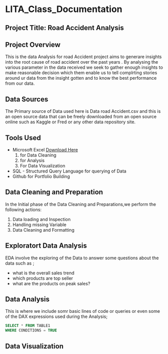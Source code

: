 # LITA_Class_Documentation

## Project Title: Road Accident Analysis 

## Project Overview 
This is the data Analysis for road Accident project aims to generare insights into the root cause of road accident over the past years . By analysing the various parameter in the data received we seek to gather enough insights to make reasonable decision which them enable us to tell complrting stories around ur data from the insight gotten and to know the best performance from our data.

## Data Sources
The Primary source of Data used here is Data road Accident.csv and this is an open source data that can be freely downloaded from an open source online such as Kaggle or Fred or any other data repository site.

## Tools Used
- Microsoft Excel [Download Here](https://wwww.microsoft.com)
    1. for Data Cleaning
    2. for Analysis
    3. For Data Visualization
- SQL - Structured Query Language for querying of Data 
- Github for Portfolio Building

## Data Cleaning and Preparation
In the Initial phase of the Data Cleaning and Preparations,we perform the following actions:
1. Data loading and Inspection
2. Handling missing Variable 
3. Data Cleaning and Formatting

## Exploratort Data Analysis 
EDA involve the exploring of the Data to answer some questions about the data such as ;
- what is the overall sales trend
- which products are top seller
- what are the products on peak sales?

## Data Analysis

  This is where we include somr basic lines of code or queries or even some of the DAX expressions used during the Analysis;
  ```SQL
  SELECT * FROM TABLE1
  WHERE CONDITIONS = TRUE


```
## Data Visualization






#
